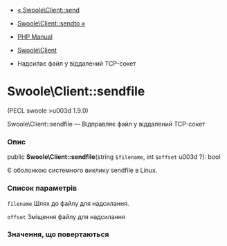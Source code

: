 - [« Swoole\Client::send](swoole-client.send.md)
- [Swoole\Client::sendto »](swoole-client.sendto.md)

- [PHP Manual](index.md)
- [Swoole\Client](class.swoole-client.md)
- Надсилає файл у віддалений TCP-сокет

# Swoole\Client::sendfile

(PECL swoole \>u003d 1.9.0)

Swoole\Client::sendfile — Відправляє файл у віддалений TCP-сокет

### Опис

public **Swoole\Client::sendfile**(string `$filename`, int `$offset` u003d
?): bool

Є оболонкою системного виклику sendfile в Linux.

### Список параметрів

`filename`
Шлях до файлу для надсилання.

`offset`
Зміщення файлу для надсилання

### Значення, що повертаються
